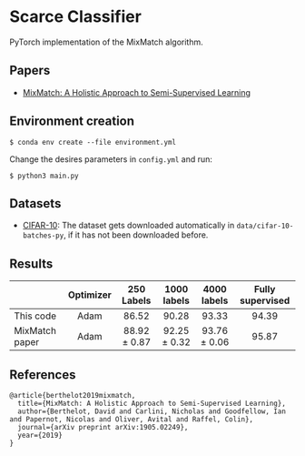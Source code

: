 # Scarce Classifier

PyTorch implementation of the MixMatch algorithm.

## Papers

- [MixMatch: A Holistic Approach to Semi-Supervised Learning](https://arxiv.org/abs/1905.02249)
<!---- [Unsupervised Representation Learning by Predicting Image Rotations](https://arxiv.org/abs/1803.07728) -->

## Environment creation

```
$ conda env create --file environment.yml
```
Change the desires parameters in ```config.yml``` and run:

```
$ python3 main.py
```
## Datasets
- [CIFAR-10](http://www.cs.toronto.edu/~kriz/cifar.html): The dataset gets downloaded automatically in ```data/cifar-10-batches-py```, if it has not been downloaded before.


## Results 
| | Optimizer | 250 Labels | 1000 labels| 4000 labels| Fully supervised |
|:---|:---:|:---:|:---:|:---:|:---:|
|This code | Adam | 86.52 | 90.28 | 93.33 | 94.39 |
|MixMatch paper | Adam | 88.92 ± 0.87 | 92.25 ± 0.32| 93.76 ± 0.06|95.87|

## References
```
@article{berthelot2019mixmatch,
  title={MixMatch: A Holistic Approach to Semi-Supervised Learning},
  author={Berthelot, David and Carlini, Nicholas and Goodfellow, Ian and Papernot, Nicolas and Oliver, Avital and Raffel, Colin},
  journal={arXiv preprint arXiv:1905.02249},
  year={2019}
}
```
